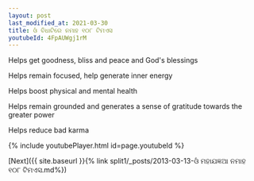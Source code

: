 ```yaml
---
layout: post
last_modified_at: 2021-03-30
title: ଓଁ ବିଧାଟିରେ ନମାହ ୧୦୮ ଟିମଏସ
youtubeId: 4FpAUWgj1rM
---
```

 
 
Helps get goodness, bliss and peace and God's blessings
 
Helps remain focused, help generate inner energy 
 
Helps boost physical and mental health 
 
Helps remain grounded and generates a sense of gratitude towards the greater power 
 
Helps reduce bad karma
 
 
 
 


{% include youtubePlayer.html id=page.youtubeId %}
 
[Next]({{ site.baseurl }}{% link  split1/_posts/2013-03-13-ଓଁ ମହାଯଜ୍ଞଆ ନମାହ ୧୦୮ ଟିମଏସ.md%})
 
